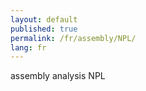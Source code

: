 ```yaml
---
layout: default
published: true
permalink: /fr/assembly/NPL/
lang: fr
---
```


assembly analysis NPL
